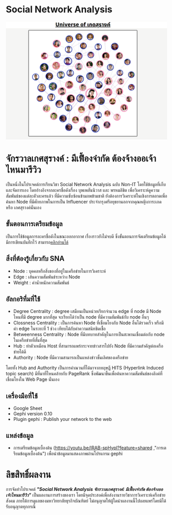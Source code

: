 # Social Network Analysis  
![](https://github.com/PamVarPun/sna_project/blob/main/image/cover.png)

# จักรวาลเกศสุรางค์ : มีเฟื้องจำกัด ต้องจ้างออเจ้าไหนมารีวิว
เป็นหนึ่งในโปรเจคต์การเรียนวิชา Social Network Analysis ฉบับ Non-IT โดยใช้ข้อมูลที่เก็บและจัดการเอง โดยอ้างอิงจากละครชื่อดังเรื่อง บุพเพสันนิวาส และ พรหมลิขิต เพื่อวิเคราะห์ดูความสัมพันธ์ของแต่ละตัวละครแล้ว ที่มีความซับซ้อนข้ามภพข้ามชาติ ยังต้องการวิเคราะห์ในเชิงการตลาดเพื่อค้นหา Node ที่มีศักยภาพในการเป็น Influencer ประจำกรุงศรีอยุธยานอกจากคุณหญิงการะเกด หรือ เกศสุรางค์นั่นเอง

## ขั้นตอนการเตรียมข้อมูล
เป็นการใช้ข้อมูลการละครชื่อดังในขณะออกอากาศ เรื่องราวยังไม่จบดี ซึ่งขั้นตอนการจัดเตรียมข้อมูลได้มีการเขียนบันทึกไว้ สามารถ[คลิกอ่านได้](https://medium.com/@foxypun/บันทึกการทำ-social-network-analysis-ของจักวาลเกดสุรางค์-ด้วย-gephi-452269f0209e "[คลิกอ่านได้]")

## สิ่งที่ต้องรู้เกี่ยวกับ SNA
- Node : บุคคลหรือสิ่งของที่อยู่ในเครือข่ายในการวิเคราะห์
- Edge : เส้นความสัมพันธ์ระหว่าง Node
- Weight : ค่าน้ำหนักความสัมพันธ์

## อัลกอริทึ่มที่ใช้
- Degree Centrality : degree เสมือนเป็นหน่วยเรียกจำนวน edge ที่ node มี Node ไหนที่มี degree มากที่สุด จะเรียกได้ว่าเป็น node ที่มีความสัมพันธ์กับ node อื่นๆ
- Clossness Centrality : เป็นการค้นหา Node ที่เชื่อมโยงกับ Node อื่นได้รวดเร็ว หรือมีค่า edge ในระยะที่ 1 ช่วง เทียบได้กับค่าความสนิทชิดเชื้อ
- Betweenness Centrality : Node ที่มีบทบาทสำคัญในการเป็นสะพานเชื่อมต่อกับ node ในเครือข่ายที่สั้นที่สุด
- Hub : ทำตัวเหมือน Host ที่สามารถแพร่กระจายข่าวสารไปยัง Node ที่มีความสำคัญต่อเครือข่ายได้ดี
- Authority : Node ที่มีความสามารถเป็นแหล่งข่าวชั้นเลิศของเครือข่าย

โดยทั้ง Hub and Authority เป็นการคำณวนที่ได้มาจากทฤษฎี HITS (Hyperlink Induced topic search) มีที่มาที่ไหนคล้ายกับ PageRank ซึ่งพัฒนาขึ้นเพื่อค้นหาความสัมพันธ์ของลิงค์ที่เชื่อมโยงใน Web Page นั่นเอง 

## เครื่องมือที่ใช้
- Google Sheet
- Gephi version 0.10
- Plugin gephi : Publish your network to the web

## แหล่งข้อมูล
- การเตรียมข้อมูลเบื้องต้น (https://youtu.be/IRAB-spHypI?feature=shared ,"การเตรียมข้อมูลเบื้องต้น") เพื่อนำข้อมูลมาแสดงภาพผ่านโปรแกรม gephi

# ลิขสิทธิ์ผลงาน
การจัดทำโปรเจคต์ ***"Social Network Analysis จักรวาลเกศสุรางค์: มีเฟื้องจำกัด ต้องจ้างออเจ้าไหนมารีวิว"*** เป็นผลงานการสร้างของเรา โดยมีจุดประสงค์เพื่อส่งงานรายวิชาการวิเคราะห์เครือข่ายสังคม ภายใต้การดูแลของมหาวิทยาลัยธุรกิจบัณฑิตย์ ไม่อนุญาตให้ผู้ใดนำผลงานนี้ไปเผยแพร่โดยมิได้รับอนุญาตทุกกรณี


